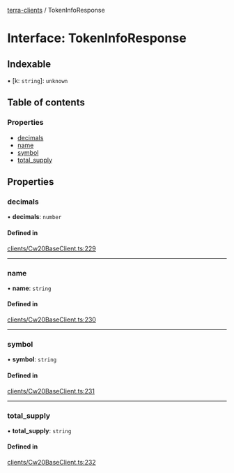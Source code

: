[terra-clients](../README.md) / TokenInfoResponse

# Interface: TokenInfoResponse

## Indexable

▪ [k: `string`]: `unknown`

## Table of contents

### Properties

- [decimals](TokenInfoResponse.md#decimals)
- [name](TokenInfoResponse.md#name)
- [symbol](TokenInfoResponse.md#symbol)
- [total\_supply](TokenInfoResponse.md#total_supply)

## Properties

### decimals

• **decimals**: `number`

#### Defined in

[clients/Cw20BaseClient.ts:229](https://github.com/octalmage/terra-clients/blob/fbc54ed/clients/Cw20BaseClient.ts#L229)

___

### name

• **name**: `string`

#### Defined in

[clients/Cw20BaseClient.ts:230](https://github.com/octalmage/terra-clients/blob/fbc54ed/clients/Cw20BaseClient.ts#L230)

___

### symbol

• **symbol**: `string`

#### Defined in

[clients/Cw20BaseClient.ts:231](https://github.com/octalmage/terra-clients/blob/fbc54ed/clients/Cw20BaseClient.ts#L231)

___

### total\_supply

• **total\_supply**: `string`

#### Defined in

[clients/Cw20BaseClient.ts:232](https://github.com/octalmage/terra-clients/blob/fbc54ed/clients/Cw20BaseClient.ts#L232)
